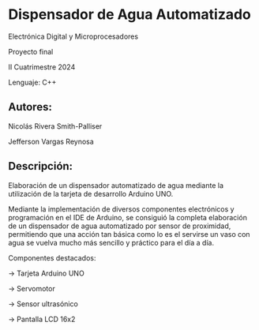 # Dispensador de Agua Automatizado
Electrónica Digital y Microprocesadores

Proyecto final

II Cuatrimestre 2024

Lenguaje: C++

## Autores:
Nicolás Rivera Smith-Palliser

Jefferson Vargas Reynosa

## Descripción:
Elaboración de un dispensador automatizado de agua mediante la utilización de la tarjeta de desarrollo Arduino UNO.

Mediante la implementación de diversos componentes electrónicos y programación en el IDE de Arduino, se consiguió la completa elaboración de un dispensador de agua automatizado por sensor de proximidad, permitiendo que una acción tan básica como lo es el servirse un vaso con agua se vuelva mucho más sencillo y práctico para el día a día.

Componentes destacados:

→ Tarjeta Arduino UNO

→ Servomotor

→ Sensor ultrasónico

→ Pantalla LCD 16x2
